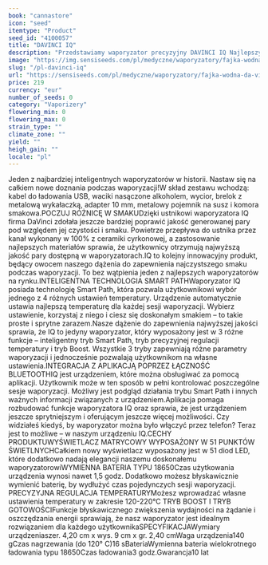 ```yaml
---
book: "cannastore"
icon: "seed"
itemtype: "Product"
seed_id: "4100057"
title: "DAVINCI IQ"
description: "Przedstawiamy waporyzator precyzyjny DAVINCI IQ Najlepszy na świecie miniaturowy waporyzator oferujący najwyższej jakości baterię, regulację temperatury i inteligentną technologię Smart Path. Kup tutaj."
image: "https://img.sensiseeds.com/pl/medyczne/waporyzatory/fajka-wodna-da-vinci-iq-image.png"
slug: "/pl-davinci-iq"
url: "https://sensiseeds.com/pl/medyczne/waporyzatory/fajka-wodna-da-vinci-iq?a_aid=cannastore"
price: 219
currency: "eur"
number_of_seeds: 0
category: "Vaporizery"
flowering_min: 0
flowering_max: 0
strain_type: ""
climate_zone: ""
yield: ""
heigh_gain: ""
locale: "pl"
---
```

Jeden z najbardziej inteligentnych waporyzatorów w historii. Nastaw się na całkiem nowe doznania podczas waporyzacji!W skład zestawu wchodzą: kabel do ładowania USB, waciki nasączone alkoholem, wycior, brelok z metalową wykałaczką, adapter 10 mm, metalowy pojemnik na susz i komora smakowa.POCZUJ RÓŻNICĘ W SMAKUDzięki ustnikowi waporyzatora IQ firma DaVinci zdołała jeszcze bardziej poprawić jakość generowanej pary pod względem jej czystości i smaku. Powietrze przepływa do ustnika przez kanał wykonany w 100% z ceramiki cyrkonowej, a zastosowanie najlepszych materiałów sprawia, że użytkownicy otrzymują najwyższą jakość pary dostępną w waporyzatorach.IQ to kolejny innowacyjny produkt, będący owocem naszego dążenia do zapewnienia najczystszego smaku podczas waporyzacji. To bez wątpienia jeden z najlepszych waporyzatorów na rynku.INTELIGENTNA TECHNOLOGIA SMART PATHWaporyzator IQ posiada technologię Smart Path, która pozwala użytkownikowi wybór jednego z 4 różnych ustawień temperatury. Urządzenie automatycznie ustawia najlepszą temperaturę dla każdej sesji waporyzacji. Wybierz ustawienie, korzystaj z niego i ciesz się doskonałym smakiem – to takie proste i sprytne zarazem.Nasze dążenie do zapewnienia najwyższej jakości sprawia, że IQ to jedyny waporyzator, który wyposażony jest w 3 różne funkcje – inteligentny tryb Smart Path, tryb precyzyjnej regulacji temperatury i tryb Boost. Wszystkie 3 tryby zapewniają różne parametry waporyzacji i jednocześnie pozwalają użytkownikom na własne ustawienia.INTEGRACJA Z APLIKACJĄ POPRZEZ ŁĄCZNOŚĆ BLUETOOTHIQ jest urządzeniem, które można obsługiwać za pomocą aplikacji. Użytkownik może w ten sposób w pełni kontrolować poszczególne sesje waporyzacji. Możliwy jest podgląd działania trybu Smart Path i innych ważnych informacji związanych z urządzeniem.Aplikacja pomaga rozbudować funkcje waporyzatora IQ oraz sprawia, że jest urządzeniem jeszcze sprytniejszym i oferującym jeszcze więcej możliwości. Czy widziałeś kiedyś, by waporyzator można było włączyć przez telefon? Teraz jest to możliwe – w naszym urządzeniu IQ.CECHY PRODUKTUWYŚWIETLACZ MATRYCOWY WYPOSAŻONY W 51 PUNKTÓW ŚWIETLNYCHCałkiem nowy wyświetlacz wyposażony jest w 51 diod LED, które dodatkowo nadają elegancji naszemu doskonałemu waporyzatorowiWYMIENNA BATERIA TYPU 18650Czas użytkowania urządzenia wynosi nawet 1,5 godz. Dodatkowo możesz błyskawicznie wymienić baterię, by wydłużyć czas pojedynczych sesji waporyzacji. PRECYZYJNA REGULACJA TEMPERATURYMożesz wprowadzać własne ustawienia temperatury w zakresie 120-220°C TRYB BOOST I TRYB GOTOWOŚCIFunkcje błyskawicznego zwiększenia wydajności na żądanie i oszczędzania energii sprawiają, że nasz waporyzator jest idealnym rozwiązaniem dla każdego użytkownikaSPECYFIKACJAWymiary urządzeniaszer. 4,20 cm x wys. 9 cm x gr. 2,40 cmWaga urządzenia140 gCzas nagrzewania (do 120° C)16 sBateriaWymienna bateria wielokrotnego ładowania typu 18650Czas ładowania3 godz.Gwarancja10 lat
